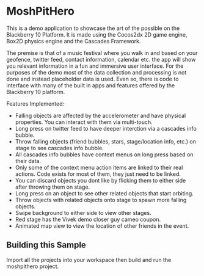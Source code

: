 MoshPitHero
===========

This is a demo application to showcase the art of the possible on the Blackberry 10 Platform.
It is made using the Cocos2dx 2D game engine, Box2D physics engine and the Cascades Framework.

The premise is that of a music festival where you walk in and based on your geofence, twitter feed, 
contact information, calendar etc. the app will show you relevant information in a fun and immersive
user interface. For the purposes of the demo most of the data collection and processing is not done
and instead placeholder data is used. Even so, there is code to interface with many of the built in
apps and features offered by the Blackberry 10 platform.


Features Implemented:
- Falling objects are affected by the accelerometer and have physical properties. You can interact 
  with them via multi-touch.
- Long press on twitter feed to have deeper interction via a cascades info bubble. 
- Throw falling objects (friend bubbles, stars, stage/location info, etc.) on stage to see cascades
  info bubble.
- All cascades info bubbles have context menus on long press based on their data.
- Only some of the context menu action items are linked to their real actions. Code exists for most
  of them, they just need to be linked.
- You can discard objects you dont like by flicking them to either side after throwing them on stage.
- Long press on an object to see other related objects that start orbiting.
- Throw objects with related objects onto stage to spawn more falling objects.
- Swipe background to either side to view other stages.
- Red stage has the Vivek demo closer guy cameo coupon.
- Animated map view to view the location of other friends in the event.



Building this Sample
--------------------

Import all the projects into your workspace then build and run the moshpithero project.
